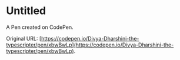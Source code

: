 # Untitled

A Pen created on CodePen.

Original URL: [https://codepen.io/Divya-Dharshini-the-typescripter/pen/xbwBwLp](https://codepen.io/Divya-Dharshini-the-typescripter/pen/xbwBwLp).

